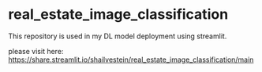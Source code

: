 # real_estate_image_classification

This repository is used in my DL model deployment using streamlit.

please visit here: https://share.streamlit.io/shailvestein/real_estate_image_classification/main
